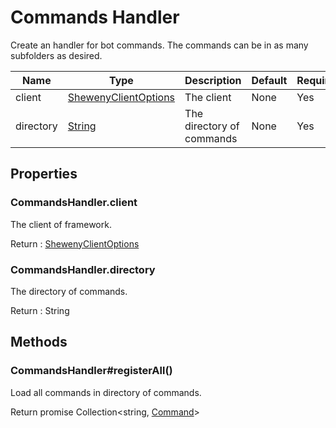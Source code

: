 # Commands Handler

Create an handler for bot commands. The commands can be in as many subfolders as desired.

| Name      | Type                                                                                              | Description               | Default | Required |
| --------- | ------------------------------------------------------------------------------------------------- | ------------------------- | ------- | -------- |
| client    | [ShewenyClientOptions](./ShewenyClient.md)                                                        | The client                | None    | Yes      |
| directory | [String](https://developer.mozilla.org/en-US/docs/Web/JavaScript/Reference/Global_Objects/String) | The directory of commands | None    | Yes      |

## Properties

### CommandsHandler.client

The client of framework.

Return : [ShewenyClientOptions](./ShewenyClient.md)

### CommandsHandler.directory

The directory of commands.

Return : String

## Methods

### CommandsHandler#registerAll()

Load all commands in directory of commands.

Return promise Collection\<string, [Command](./Command.md)>
